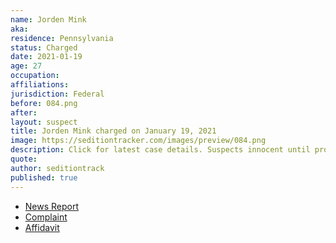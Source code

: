 ```yaml
---
name: Jorden Mink
aka:
residence: Pennsylvania
status: Charged
date: 2021-01-19
age: 27
occupation:
affiliations:
jurisdiction: Federal
before: 084.png
after:
layout: suspect
title: Jorden Mink charged on January 19, 2021
image: https://seditiontracker.com/images/preview/084.png
description: Click for latest case details. Suspects innocent until proven guilty.
quote:
author: seditiontrack
published: true
---
```


- [News Report](https://triblive.com/local/feds-oakdale-man-stormed-capitol-with-baseball-bat-stole-chair/)
- [Complaint](https://www.justice.gov/opa/page/file/1357221/download)
- [Affidavit](https://www.justice.gov/opa/page/file/1357221/download)
